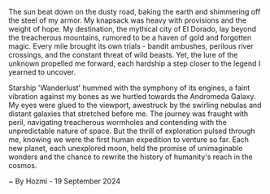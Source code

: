 
The sun beat down on the dusty road, baking the earth and shimmering off the steel of my armor.  My knapsack was heavy with provisions and the weight of hope.  My destination, the mythical city of El Dorado, lay beyond the treacherous mountains, rumored to be a haven of gold and forgotten magic.  Every mile brought its own trials - bandit ambushes, perilous river crossings, and the constant threat of wild beasts. Yet, the lure of the unknown propelled me forward, each hardship a step closer to the legend I yearned to uncover.

Starship 'Wanderlust' hummed with the symphony of its engines, a faint vibration against my bones as we hurtled towards the Andromeda Galaxy. My eyes were glued to the viewport, awestruck by the swirling nebulas and distant galaxies that stretched before me. The journey was fraught with peril, navigating treacherous wormholes and contending with the unpredictable nature of space. But the thrill of exploration pulsed through me, knowing we were the first human expedition to venture so far. Each new planet, each unexplored moon, held the promise of unimaginable wonders and the chance to rewrite the history of humanity's reach in the cosmos. 

~ By Hozmi - 19 September 2024
